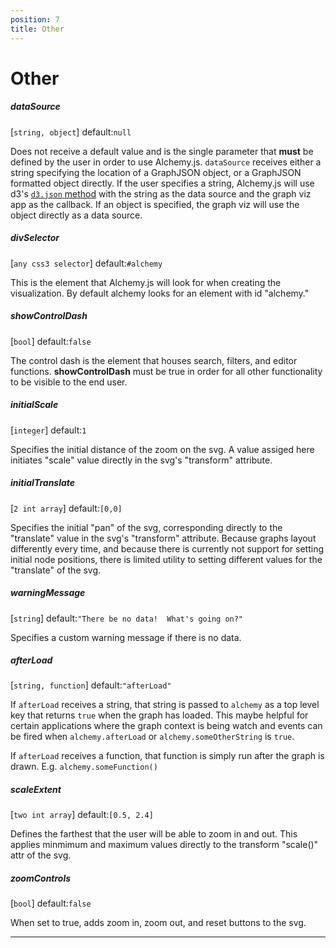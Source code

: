 ```yaml
---
position: 7
title: Other
---
```



# Other

<p></p>

##### dataSource

[`string, object`] default:`null`  

Does not receive a default value and is the single parameter that **must** be defined by the user in order to use Alchemy.js.  `dataSource` receives either a string specifying the location of a GraphJSON object, or a GraphJSON formatted object directly.  If the user specifies a string, Alchemy.js will use d3's [`d3.json` method](https://github.com/mbostock/d3/wiki/Requests#d3_json) with the string as the data source and the graph viz app as the callback.  If an object is specified, the graph viz will use the object directly as a data source.

##### divSelector

[`any css3 selector`] default:`#alchemy`  

This is the element that Alchemy.js will look for when creating the visualization.  By default alchemy looks for an element with id "alchemy."

##### showControlDash

[`bool`] default:`false`    

The control dash is the element that houses search, filters, and editor functions.  **showControlDash** must be true in order for all other functionality to be visible to the end user.

##### initialScale

[`integer`] default:`1`

Specifies the initial distance of the zoom on the svg.  A value assiged here initiates "scale" value directly in the svg's "transform" attribute.

##### initialTranslate 

[`2 int array`] default:`[0,0]`

Specifies the initial "pan" of the svg, corresponding directly to the "translate" value in the svg's "transform" attribute.  Because graphs layout differently every time, and because there is currently not support for setting initial node positions, there is limited utility to setting different values for the "translate" of the svg.

##### warningMessage 

[`string`] default:`"There be no data!  What's going on?"` 

Specifies a custom warning message if there is no data.

##### afterLoad 

[`string, function`] default:`"afterLoad"` 

If `afterLoad` receives a string, that string is passed to `alchemy` as a top level key that returns `true` when the graph has loaded.  This maybe helpful for certain applications where the graph context is being watch and events can be fired when `alchemy.afterLoad` or `alchemy.someOtherString` is `true`.

If `afterLoad` receives a function, that function is simply run after the graph is drawn.  E.g. `alchemy.someFunction()`

##### scaleExtent 

[`two int array`] default:`[0.5, 2.4]`

Defines the farthest that the user will be able to zoom in and out.  This applies minmimum and maximum values directly to the transform "scale()" attr of the svg.

##### zoomControls

[`bool`] default:`false` 

When set to true, adds zoom in, zoom out, and reset buttons to the svg.

____
